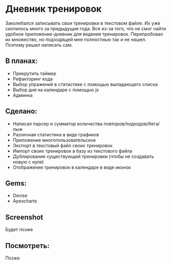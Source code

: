 # Дневник тренировок

Заколебался записывать свои тренировки в текстовом файле. Их уже скопилось много за предыдущие года. Все из-за того, что не смог найти удобное приложение-дневник для ведения тренировок. Перепробовал их множество, но подходящей мне полностиью так и не нашел. Поэтому решил написать сам.

## В планах:
* Прикрутить таймер
* Рефакторинг кода
* Выбор упражений в статистике с помощью выпадающего списка
* Выбор дня на календаре с помощью js
* Админка

## Сделано:
* Написал парсер и сумматор количества повторов/подходов/бега/лыж
* Различная статистика в виде графиков
* Приложение многопользовательское
* Экспорт в текстовый файл своих тренировок
* Импорт своих тренировок в базу из текстового файла
* Дублирование существующей тренировки (чтобы не создавать новую с нуля)
* Отображение тренировок в календаре в виде иконок

## Gems:
* Devise
* Apexcharts

## Screenshot
Будет позже

## Посмотреть:
Позже
